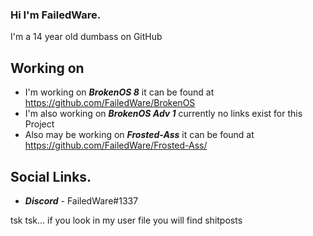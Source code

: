 ### Hi I'm FailedWare.
I'm a 14 year old dumbass on GitHub

## Working on
- I'm working on ***BrokenOS 8*** it can be found at https://github.com/FailedWare/BrokenOS
- I'm also working on ***BrokenOS Adv 1*** currently no links exist for this Project
- Also may be working on ***Frosted-Ass*** it can be found at https://github.com/FailedWare/Frosted-Ass/

## Social Links.
- ***Discord*** - FailedWare#1337



tsk tsk... if you look in my user file you will find shitposts
